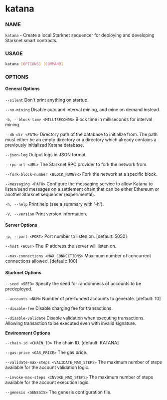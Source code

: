 # katana

### NAME

`katana` - Create a local Starknet sequencer for deploying and developing Starknet smart contracts.

### USAGE

```sh
katana [OPTIONS] [COMMAND]
```

### OPTIONS

#### General Options

`--silent`      Don't print anything on startup.

`--no-mining`      Disable auto and interval mining, and mine on demand instead.

`-b, --block-time <MILLISECONDS>`      Block time in milliseconds for interval mining.

`--db-dir <PATH>`      Directory path of the database to initialize from. The path must either be an empty directory or a directory which already contains a previously initialized Katana database.

`--json-log`      Output logs in JSON format.

`--rpc-url <URL>`      The Starknet RPC provider to fork the network from.

`--fork-block-number <BLOCK_NUMBER>`      Fork the network at a specific block.

`--messaging <PATH>`      Configure the messaging service to allow Katana to listen/send messages on a settlement chain that can be either Ethereum or another Starknet sequencer (experimental).

`-h, --help`      Print help (see a summary with '-h').

`-V, --version`      Print version information.

#### Server Options

`-p, --port <PORT>`      Port number to listen on. \[default: 5050]

`--host <HOST>`      The IP address the server will listen on.

`--max-connections <MAX_CONNECTIONS>`      Maximum number of concurrent connections allowed. \[default: 100]

#### Starknet Options

`--seed <SEED>`      Specify the seed for randomness of accounts to be predeployed.

`--accounts <NUM>`      Number of pre-funded accounts to generate. \[default: 10]

`--disable-fee`      Disable charging fee for transactions.

`--disable-validate`      Disable validation when executing transactions. Allowing transaction to be executed even with invalid signature.

**Environment Options**

`--chain-id <CHAIN_ID>`      The chain ID. \[default: KATANA]

`--gas-price <GAS_PRICE>`      The gas price.

`--validate-max-steps <VALIDATE_MAX_STEPS>`      The maximum number of steps available for the account validation logic.

`--invoke-max-steps <INVOKE_MAX_STEPS>`      The maximum number of steps available for the account execution logic.

`--genesis <GENESIS>`      The genesis configuration file.
